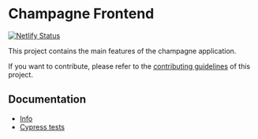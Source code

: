 # Champagne Frontend

[![Netlify Status](https://api.netlify.com/api/v1/badges/86255653-4711-46c9-a6ec-968b77532b24/deploy-status)](https://app.netlify.com/sites/champagneswap/deploys)

This project contains the main features of the champagne application.

If you want to contribute, please refer to the [contributing guidelines](./CONTRIBUTING.md) of this project.

## Documentation

- [Info](doc/Info.md)
- [Cypress tests](doc/Cypress.md)
